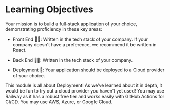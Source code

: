 # Learning Objectives

Your mission is to build a full-stack application of your choice, demonstrating proficiency in these key areas:

- Front End 🧑‍💻: Written in the tech stack of your company. If your company doesn't have a preference, we recommend it be written in React.

- Back End 👩‍💻: Written in the tech stack of your company. 

- Deployment 🚀: Your application should be deployed to a Cloud provider of your choice.  


This module is all about Deployment! As we’ve learned about it in depth, it would be fun to try out a cloud provider you haven’t yet used!
You may use Railway as it has a robust free tier and works easily with GitHub Actions for CI/CD.
You may use AWS, Azure, or Google Cloud.
